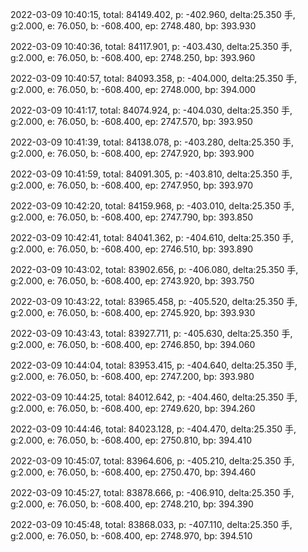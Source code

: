 2022-03-09 10:40:15, total: 84149.402, p: -402.960, delta:25.350 手, g:2.000, e: 76.050, b: -608.400, ep: 2748.480, bp: 393.930

2022-03-09 10:40:36, total: 84117.901, p: -403.430, delta:25.350 手, g:2.000, e: 76.050, b: -608.400, ep: 2748.250, bp: 393.960

2022-03-09 10:40:57, total: 84093.358, p: -404.000, delta:25.350 手, g:2.000, e: 76.050, b: -608.400, ep: 2748.000, bp: 394.000

2022-03-09 10:41:17, total: 84074.924, p: -404.030, delta:25.350 手, g:2.000, e: 76.050, b: -608.400, ep: 2747.570, bp: 393.950

2022-03-09 10:41:39, total: 84138.078, p: -403.280, delta:25.350 手, g:2.000, e: 76.050, b: -608.400, ep: 2747.920, bp: 393.900

2022-03-09 10:41:59, total: 84091.305, p: -403.810, delta:25.350 手, g:2.000, e: 76.050, b: -608.400, ep: 2747.950, bp: 393.970

2022-03-09 10:42:20, total: 84159.968, p: -403.010, delta:25.350 手, g:2.000, e: 76.050, b: -608.400, ep: 2747.790, bp: 393.850

2022-03-09 10:42:41, total: 84041.362, p: -404.610, delta:25.350 手, g:2.000, e: 76.050, b: -608.400, ep: 2746.510, bp: 393.890

2022-03-09 10:43:02, total: 83902.656, p: -406.080, delta:25.350 手, g:2.000, e: 76.050, b: -608.400, ep: 2743.920, bp: 393.750

2022-03-09 10:43:22, total: 83965.458, p: -405.520, delta:25.350 手, g:2.000, e: 76.050, b: -608.400, ep: 2745.920, bp: 393.930

2022-03-09 10:43:43, total: 83927.711, p: -405.630, delta:25.350 手, g:2.000, e: 76.050, b: -608.400, ep: 2746.850, bp: 394.060

2022-03-09 10:44:04, total: 83953.415, p: -404.640, delta:25.350 手, g:2.000, e: 76.050, b: -608.400, ep: 2747.200, bp: 393.980

2022-03-09 10:44:25, total: 84012.642, p: -404.460, delta:25.350 手, g:2.000, e: 76.050, b: -608.400, ep: 2749.620, bp: 394.260

2022-03-09 10:44:46, total: 84023.128, p: -404.470, delta:25.350 手, g:2.000, e: 76.050, b: -608.400, ep: 2750.810, bp: 394.410

2022-03-09 10:45:07, total: 83964.606, p: -405.210, delta:25.350 手, g:2.000, e: 76.050, b: -608.400, ep: 2750.470, bp: 394.460

2022-03-09 10:45:27, total: 83878.666, p: -406.910, delta:25.350 手, g:2.000, e: 76.050, b: -608.400, ep: 2748.210, bp: 394.390

2022-03-09 10:45:48, total: 83868.033, p: -407.110, delta:25.350 手, g:2.000, e: 76.050, b: -608.400, ep: 2748.970, bp: 394.510